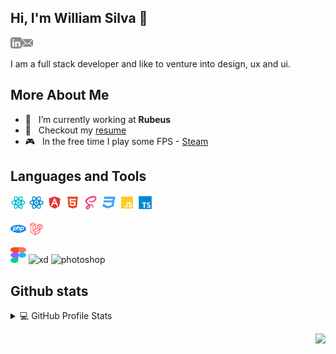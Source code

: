 ## Hi, I'm William Silva :call_me_hand:
<a href='https://www.linkedin.com/in/william-silva-aa5692119/'><img align='left' alt="linkedin" src="https://raw.githubusercontent.com/WilliamSf/WilliamSf/main/assets/linkedin.svg" height='18px'/></a>
<a href='mailto:williaamsf@gmail.com'><img align='left' alt="linkedin" src="https://raw.githubusercontent.com/WilliamSf/WilliamSf/main/assets/mail.svg" height='18px'/></a>
<br/><br/>
I am a full stack developer and like to venture into design, ux and ui.
## More About Me
- :office: &nbsp; I’m currently working at **Rubeus**
- 📝 &nbsp; Checkout my [resume](https://drive.google.com/file/d/14M6XwsQxW0Rs_OuK5I_WHI9TERdCmP9f/view?usp=sharing)
- :video_game: &nbsp; In the free time I play some FPS - [Steam](https://steamcommunity.com/profiles/76561198133754364/)


## Languages and Tools

<p align="left">
<img src="https://github.com/PKief/vscode-material-icon-theme/blob/master/icons/react.svg" alt="react" width="25" height="25" />
<img src="https://github.com/PKief/vscode-material-icon-theme/blob/master/icons/react_ts.svg" alt="react js" width="25" height="25" />
<img src="https://github.com/PKief/vscode-material-icon-theme/blob/master/icons/angular.svg" alt="angular" width="25" height="25" />
<img src="https://github.com/PKief/vscode-material-icon-theme/blob/master/icons/html.svg" alt="html" width="25" height="25" />
<img src="https://github.com/PKief/vscode-material-icon-theme/blob/master/icons/sass.svg" alt="sass" width="25" height="25" />
<img src="https://github.com/PKief/vscode-material-icon-theme/blob/master/icons/css.svg" alt="css" width="25" height="25" />
<img src="https://github.com/PKief/vscode-material-icon-theme/blob/master/icons/javascript.svg" alt="javascript" width="25" height="25" />
<img src="https://github.com/PKief/vscode-material-icon-theme/blob/master/icons/typescript.svg" alt="typescript" width="25" height="25" />
</p>

<p align="left">
<img src="https://github.com/PKief/vscode-material-icon-theme/blob/master/icons/php.svg" alt="php" width="25" height="25" />
<img src="https://github.com/PKief/vscode-material-icon-theme/blob/master/icons/laravel.svg" alt="laravel" width="25" height="25" />
</p>

<p align="left">
<img alt="figma" src="https://raw.githubusercontent.com/WilliamSf/WilliamSf/main/assets/figma.svg" width="25" height="25">
<img alt="xd" src="https://www.adobe.com/content/dam/cc/us/en/creative-cloud/xd.svg" width="25" height="25">
<img alt="photoshop" width="25" height="25" src="https://upload.wikimedia.org/wikipedia/commons/thumb/a/af/Adobe_Photoshop_CC_icon.svg/1200px-Adobe_Photoshop_CC_icon.svg.png"/>
</p>


## Github stats
<details> 
  <summary>💻 GitHub Profile Stats</summary>
  <br/>
  <a href="https://github.com/anuraghazra/github-readme-stats">
      <img alt="WilliamSf's Github Stats" src="https://denvercoder1-github-readme-stats.vercel.app/api?username=WilliamSf&show_icons=true&count_private=true&theme=react&hide_border=true&bg_color=0D1117" />
  </a>
  <a href="https://github.com/anuraghazra/github-readme-stats">
    <img alt="WilliamSf's Top Languages" src="https://denvercoder1-github-readme-stats.vercel.app/api/top-langs/?username=WilliamSf&langs_count=8&layout=compact&theme=react&hide_border=true&bg_color=0D1117" />
  </a>
  <br/>
</details>
<p align="right">
  <img src="https://visitor-badge.glitch.me/badge?page_id=WilliamSf/WilliamSf"/>
</p>
